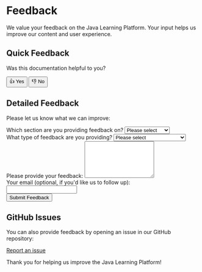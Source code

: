 # Feedback

We value your feedback on the Java Learning Platform. Your input helps us improve our content and user experience.

## Quick Feedback

Was this documentation helpful to you?

<div class="feedback-buttons">
  <button class="feedback-button" data-value="yes">👍 Yes</button>
  <button class="feedback-button" data-value="no">👎 No</button>
</div>

## Detailed Feedback

Please let us know what we can improve:

<form id="feedback-form">
  <div class="form-group">
    <label>Which section are you providing feedback on?</label>
    <select name="section" required>
      <option value="">Please select</option>
      <option value="java-core">Java Core</option>
      <option value="spring-boot">Spring Boot</option>
      <option value="microservices">Microservices</option>
      <option value="kubernetes">Kubernetes</option>
      <option value="design-patterns">Design Patterns</option>
      <option value="general">Overall Platform</option>
    </select>
  </div>
  
  <div class="form-group">
    <label>What type of feedback are you providing?</label>
    <select name="feedback-type" required>
      <option value="">Please select</option>
      <option value="error">Technical error or correction</option>
      <option value="suggestion">Suggestion for improvement</option>
      <option value="missing">Missing content</option>
      <option value="praise">Positive feedback</option>
      <option value="question">Question</option>
      <option value="other">Other</option>
    </select>
  </div>
  
  <div class="form-group">
    <label>Please provide your feedback:</label>
    <textarea name="feedback-content" rows="6" required></textarea>
  </div>
  
  <div class="form-group">
    <label>Your email (optional, if you'd like us to follow up):</label>
    <input type="email" name="email">
  </div>
  
  <div class="form-group">
    <button type="submit" class="submit-button">Submit Feedback</button>
  </div>
</form>

## GitHub Issues

You can also provide feedback by opening an issue in our GitHub repository:

<a href="https://github.com/mshemeel/java-learning/issues/new" class="github-issue-link">
  <i class="fa fa-github"></i> Report an issue
</a>

Thank you for helping us improve the Java Learning Platform! 